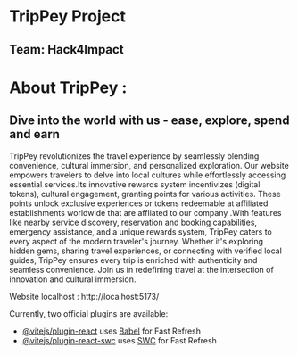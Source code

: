 # TripPey Project
## Team: Hack4Impact

# About TripPey : 
## Dive into the world with us  - ease, explore, spend and earn

TripPey revolutionizes the travel experience by seamlessly blending convenience, cultural immersion, and personalized exploration. Our website empowers travelers to delve into local cultures while effortlessly accessing essential services.Its innovative rewards system incentivizes (digital tokens), cultural engagement, granting points for various activities. These points unlock exclusive experiences or tokens redeemable at affiliated establishments worldwide that are affliated to our company .With features like nearby service discovery, reservation and booking capabilities, emergency assistance, and a unique rewards system, TripPey caters to every aspect of the modern traveler's journey. Whether it's exploring hidden gems, sharing travel experiences, or connecting with verified local guides, TripPey ensures every trip is enriched with authenticity and seamless
convenience. Join us in redefining travel at the intersection of innovation and cultural immersion.


Website localhost : http://localhost:5173/

Currently, two official plugins are available:

- [@vitejs/plugin-react](https://github.com/vitejs/vite-plugin-react/blob/main/packages/plugin-react/README.md) uses [Babel](https://babeljs.io/) for Fast Refresh
- [@vitejs/plugin-react-swc](https://github.com/vitejs/vite-plugin-react-swc) uses [SWC](https://swc.rs/) for Fast Refresh

